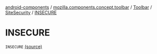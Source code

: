 [android-components](../../../index.md) / [mozilla.components.concept.toolbar](../../index.md) / [Toolbar](../index.md) / [SiteSecurity](index.md) / [INSECURE](./-i-n-s-e-c-u-r-e.md)

# INSECURE

`INSECURE` [(source)](https://github.com/mozilla-mobile/android-components/blob/master/components/concept/toolbar/src/main/java/mozilla/components/concept/toolbar/Toolbar.kt#L376)
